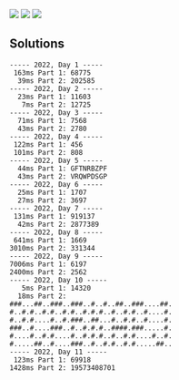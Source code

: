 ![](https://img.shields.io/badge/day%20📅-12-blue) ![](https://img.shields.io/badge/stars%20⭐-22-yellow) ![](https://img.shields.io/badge/days%20completed-11-red)


## Solutions
```
----- 2022, Day 1 -----
 163ms Part 1: 68775
  39ms Part 2: 202585
----- 2022, Day 2 -----
  23ms Part 1: 11603
   7ms Part 2: 12725
----- 2022, Day 3 -----
  71ms Part 1: 7568
  43ms Part 2: 2780
----- 2022, Day 4 -----
 122ms Part 1: 456
 101ms Part 2: 808
----- 2022, Day 5 -----
  44ms Part 1: GFTNRBZPF
  43ms Part 2: VRQWPDSGP
----- 2022, Day 6 -----
  25ms Part 1: 1707
  27ms Part 2: 3697
----- 2022, Day 7 -----
 131ms Part 1: 919137
  42ms Part 2: 2877389
----- 2022, Day 8 -----
 641ms Part 1: 1669
3010ms Part 2: 331344
----- 2022, Day 9 -----
7006ms Part 1: 6197
2400ms Part 2: 2562
----- 2022, Day 10 -----
   5ms Part 1: 14320
  18ms Part 2: 
###...##..###..###..#..#..##..###....##.
#..#.#..#.#..#.#..#.#.#..#..#.#..#....#.
#..#.#....#..#.###..##...#..#.#..#....#.
###..#....###..#..#.#.#..####.###.....#.
#....#..#.#....#..#.#.#..#..#.#....#..#.
#.....##..#....###..#..#.#..#.#.....##..
----- 2022, Day 11 -----
 123ms Part 1: 69918
1428ms Part 2: 19573408701
```
